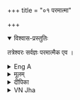 +++
title = "०१ परमात्मा"

+++
<details open><summary>विश्वास-प्रस्तुतिः</summary>

तत्रेश्वरः सर्वज्ञः परमात्मैक एव ।
</details>

<details><summary>Eng A</summary>

Of these two, the Supreme Soul is God, omniscient and He is one only.
</details>

<details><summary>मूलम्</summary>

तत्रेश्वरः सर्वज्ञः परमात्मैक एव ।
</details>

<details><summary>दीपिका</summary>

परमात्मनो लक्षणम् आह **तत्रेति**।  
नित्य-ज्ञानाधिकरणत्वम् ईश्वरत्वम्।  
नन्व् ईश्वर-सद्भावे किं प्रमाणम्।  
न तावत्-प्रत्यक्षम्।  
तद्+धि बाह्यम् आन्तरं वा।  
नाद्यः अरूपि-द्रव्यात्।  
न द्वितीयः आत्मसुखदुःखादि-व्यतिरिक्तत्वात्।  

"नाप्य् अनुमानं लिङ्गाभावाद्" इति चेत् न।  
अङ्कुरादिकं सकर्तृकं कार्यत्वाद् घटवत्  
इत्य् अनुमानस्यैव प्रमाणत्वात्।  

उपादान-गोचरापरोक्ष-ज्ञान-चिकीर्षा-कृतिमत्त्वं कर्तृत्वम्।  
उपादानं समवायि-कारणम्।  
सकल-परमाण्व्-आदि-सूक्ष्म-दर्शित्वात् सर्व-ज्ञत्वम्।  
"यः सर्वज्ञः सः सर्ववित्" इत्य् आगमोऽपि तत्र प्रमाणम्। 
</details>

<details><summary>VN Jha</summary>

Out of these two, God is all-knowing and only one. 
</details>

